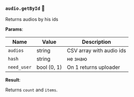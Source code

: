 ### `audio.getById` 🔰

Returns audios by his ids

**Params**:

|Name|Value|Description|
|--|--|--|
|`audios`|string|CSV array with audio ids|
|`hash`|string|не знаю|
|`need_user`|bool (0, 1)|On 1 returns uploader|

**Result**:

Returns `count` and `items`.
